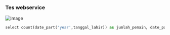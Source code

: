 

### Tes webservice
![image](https://user-images.githubusercontent.com/86096057/175335022-42e8ce7b-d27c-4b10-87c1-52efc8dde33a.png)


```python
select count(date_part('year',tanggal_lahir)) as jumlah_pemain, date_part('year',tanggal_lahir) as tahun from tbpemain group by date_part('year',tanggal_lahir) order by tahun;
```
